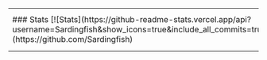<html>
    <table style="margin-left: auto; margin-right: auto;">
        <tr>
            <td>
                <!--左侧内容-->
                ### Stats
[![Stats](https://github-readme-stats.vercel.app/api?username=Sardingfish&show_icons=true&include_all_commits=true&hide_title=true)](https://github.com/Sardingfish)
            </td>
            <td>
                <!--右侧内容-->
                ### Languages
[![Top Languages](https://github-readme-stats.vercel.app/api/top-langs/?username=Sardingfish&layout=compact&hide_title=true&card_width=445)](https://github.com/Sardingfish?tab=repositories)
            </td>
        </tr>
    </table>
</html>


